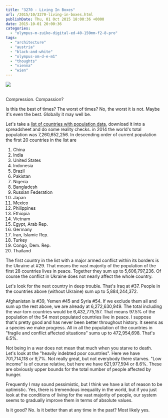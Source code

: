 ```yaml
---
title: "3270 - Living In Boxes"
url: /2015/10/3270-living-in-boxes.html
publishDate: Thu, 01 Oct 2015 18:00:36 +0000
date: 2015-10-01 20:00:36
categories: 
  - "olympus-m-zuiko-digital-ed-40-150mm-f2-8-pro"
tags: 
  - "architecture"
  - "austria"
  - "black-and-white"
  - "olympus-om-d-e-m1"
  - "thoughts"
  - "vienna"
  - "wien"
---
```

<div class="container">
<div class="center"><a target="_blank" href="https://d25zfm9zpd7gm5.cloudfront.net/1200x1200/2015/20150810_161649_lr.jpg"><img class="webfeedsFeaturedVisual" src="https://d25zfm9zpd7gm5.cloudfront.net/0600x0600/2015/20150810_161649_lr.jpg" /></a></div>
</div>
<br />

Compression. Compassion?

Is this the best of times? The worst of times? No, the worst it is not. Maybe it's even the best. Globally it may well be. 

Let's take a <a href="http://data.worldbank.org/indicator/SP.POP.TOTL" target="_blank">list of countries with population data</a>, download it into a spreadsheet and do some reality checks. in 2014 the world's total population was 7,260,652,256. In descending order of current population the first 20 countries in the list are 
<ol><li>China
</li><li>India
</li><li>United States
</li><li>Indonesia
</li><li>Brazil
</li><li>Pakistan
</li><li>Nigeria
</li><li>Bangladesh
</li><li>Russian Federation
</li><li>Japan
</li><li>Mexico
</li><li>Philippines
</li><li>Ethiopia
</li><li>Vietnam
</li><li>Egypt, Arab Rep.
</li><li>Germany
</li><li>Iran, Islamic Rep.
</li><li>Turkey
</li><li>Congo, Dem. Rep.
</li><li>Thailand
</li></ol>

The first country in the list with a major armed conflict within its borders is the Ukraine at #29. That means the vast majority of the population of the first 28 countries lives in peace. Together they sum up to 5,606,797,236. Of course the conflict in Ukraine does not nearly affect the whole country. 

Let's look for the next country in deep trouble. That's Iraq at #37. People in the countries above (without Ukraine) sum up to 5,884,244,372.

Afghanistan is #39, Yemen #45 and Syria #54. If we exclude them all and sum up the rest above, we are already at 6,272,630,949. The total including the war-torn countries would be 6,432,775,157. That means 97.5% of the population of the 54 most populated countries live in peace. I suppose that's pretty good and has never been better throughout history. It seems as a species we make progress. All in all the population of the countries in "fragile and conflict affected situations" sums up to 472,954,698. That's 6.5%.

Not being in a war does not mean that much when you starve to death. Let's look at the "heavily indebted poor countries". Here we have 701,714,118 or 9,7%. Not really great, but not everybody there starves. "Low income" is of course relative, but here we have 621,977,594 or 8.6%. These are obviously upper bounds for the total number of people affected by hunger.

Frequently I may sound pessimistic, but I think we have a lot of reason to be optimistic. Yes, there is tremendous inequality in the world, but if you just look at the conditions of living for the vast majority of people, our system seems to gradually improve them in terms of absolute values. 

Is it good? No. Is it better than at any time in the past? Most likely yes.
